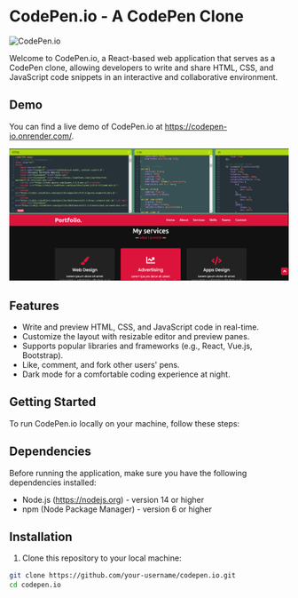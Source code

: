 # CodePen.io - A CodePen Clone

![CodePen.io](https://your-website-url.com/path-to-your-logo.png)

Welcome to CodePen.io, a React-based web application that serves as a CodePen clone, allowing developers to write and share HTML, CSS, and JavaScript code snippets in an interactive and collaborative environment.
## Demo
You can find a live demo of CodePen.io at https://codepen-io.onrender.com/.

![mainpg](./codepen.png)

## Features

- Write and preview HTML, CSS, and JavaScript code in real-time.
- Customize the layout with resizable editor and preview panes.
- Supports popular libraries and frameworks (e.g., React, Vue.js, Bootstrap).
- Like, comment, and fork other users' pens.
- Dark mode for a comfortable coding experience at night.



## Getting Started

To run CodePen.io locally on your machine, follow these steps:

## Dependencies

Before running the application, make sure you have the following dependencies installed:

- Node.js (https://nodejs.org) - version 14 or higher
- npm (Node Package Manager) - version 6 or higher

## Installation

1. Clone this repository to your local machine:

```bash
git clone https://github.com/your-username/codepen.io.git
cd codepen.io
